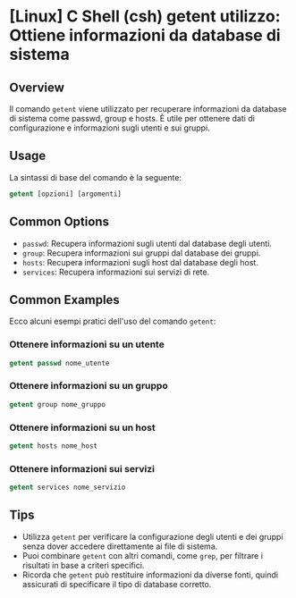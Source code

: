 # [Linux] C Shell (csh) getent utilizzo: Ottiene informazioni da database di sistema

## Overview
Il comando `getent` viene utilizzato per recuperare informazioni da database di sistema come passwd, group e hosts. È utile per ottenere dati di configurazione e informazioni sugli utenti e sui gruppi.

## Usage
La sintassi di base del comando è la seguente:

```csh
getent [opzioni] [argomenti]
```

## Common Options
- `passwd`: Recupera informazioni sugli utenti dal database degli utenti.
- `group`: Recupera informazioni sui gruppi dal database dei gruppi.
- `hosts`: Recupera informazioni sugli host dal database degli host.
- `services`: Recupera informazioni sui servizi di rete.

## Common Examples
Ecco alcuni esempi pratici dell'uso del comando `getent`:

### Ottenere informazioni su un utente
```csh
getent passwd nome_utente
```

### Ottenere informazioni su un gruppo
```csh
getent group nome_gruppo
```

### Ottenere informazioni su un host
```csh
getent hosts nome_host
```

### Ottenere informazioni sui servizi
```csh
getent services nome_servizio
```

## Tips
- Utilizza `getent` per verificare la configurazione degli utenti e dei gruppi senza dover accedere direttamente ai file di sistema.
- Puoi combinare `getent` con altri comandi, come `grep`, per filtrare i risultati in base a criteri specifici.
- Ricorda che `getent` può restituire informazioni da diverse fonti, quindi assicurati di specificare il tipo di database corretto.